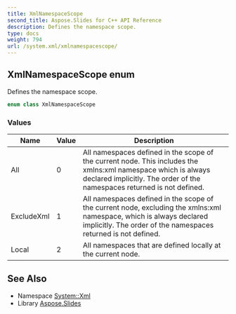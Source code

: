 ```yaml
---
title: XmlNamespaceScope
second_title: Aspose.Slides for C++ API Reference
description: Defines the namespace scope.
type: docs
weight: 794
url: /system.xml/xmlnamespacescope/
---
```

## XmlNamespaceScope enum


Defines the namespace scope.

```cpp
enum class XmlNamespaceScope
```

### Values

| Name | Value | Description |
| --- | --- | --- |
| All | 0 | All namespaces defined in the scope of the current node. This includes the xmlns:xml namespace which is always declared implicitly. The order of the namespaces returned is not defined. |
| ExcludeXml | 1 | All namespaces defined in the scope of the current node, excluding the xmlns:xml namespace, which is always declared implicitly. The order of the namespaces returned is not defined. |
| Local | 2 | All namespaces that are defined locally at the current node. |

## See Also

* Namespace [System::Xml](../)
* Library [Aspose.Slides](../../)